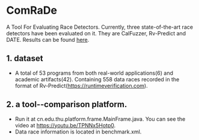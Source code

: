# ComRaDe
A Tool For Evaluating Race Detectors. Currently, three state-of-the-art race detectors have been evaluated on it.  They are CalFuzzer, Rv-Predict and DATE. Results can be found [here]().

## 1. dataset
- A total of 53 programs from both real-world applications(6) and academic artifacts(42). Containing 558 data races recorded in the format of Rv-Predict(https://runtimeverification.com).

## 2. a tool--comparison platform.
- Run it at cn.edu.thu.platform.frame.MainFrame.java. You can see the video at https://youtu.be/TPNNx5Hotp0.
- Data race information is located in benchmark.xml.